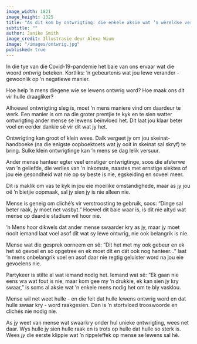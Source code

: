```yaml
---
image_width: 1821
image_height: 1325
title: "As dit kom by ontwrigting: die enkele aksie wat ’n wêreldse verskil maak"
subtitle: ""
author: Janike Smith
image_credit: Illustrasie deur Alexa Wium
image: "/images/ontwrig.jpg"
published: true
---
```


In die tye van die Covid-19-pandemie het baie van ons ervaar wat die woord _ontwrig_ beteken. Kortliks: ’n gebeurtenis wat jou lewe verander - gewoonlik op ’n negatiewe manier.

Hoe help ’n mens diegene wie se lewens ontwrig word? Hoe maak ons dit vir hulle draagliker?

Alhoewel ontwrigting sleg is, moet ’n mens maniere vind om daardeur te werk. Een manier is om na die groter prentjie te kyk en te sien watter ontwrigting ander mense se lewens beïnvloed het. Dit laat jou klaar beter voel en eerder dankie sê vir dit wat jy het.

Ontwrigting kan groot of klein wees. Dalk vergeet jy om jou skeinat-handboeke (na die enigste oopboektoets wat jy ooit in skeinat sal skryf) te bring. Sulke klein ontwrigtinge kan ’n mens se dag lelik versuur.

Ander mense hanteer egter veel ernstiger ontwrigtinge, soos die afsterwe van ’n geliefde, die verlies van ’n inkomste, naastes met ernstige siektes of jou eie gesondheid wat nie op sy beste is nie, egskeiding en soveel meer.

Dit is maklik om vas te kyk in jou eie moeilike omstandighede, maar as jy jou oë ’n bietjie oopmaak, sal jy sien jy is nie alleen nie.

Mense is geneig om cliché’s vir verstroosting te gebruik, soos: “Dinge sal beter raak, jy moet net vasbyt.” Hoewel dit baie waar is, is dit nie altyd wat mense op daardie stadium wil hoor nie.

’n Mens hoor dikwels dat ander mense swaarder kry as jy, maar jy moet nooit iemand laat voel asof dít wat sy lewe ontwrig, nie ook belangrik is nie.

Mense wat die gesprek oorneem en sê: “Dit het met my ook gebeur en ek het só gevoel en só opgetree en ek moet dít en dát ook nog hanteer…” laat ‘n mens onbelangrik voel en asof daar nie regtig geluister word na jou eie gevoelens nie.

Partykeer is stilte al wat iemand nodig het. Iemand wat sê: “Ek gaan nie eens vra wat fout is nie, maar kom gee my ’n drukkie, ek kan sien jy kry swaar,” is soms al aksie wat ’n enkele mens nodig het om te bly vasklou.

Mense wil net weet hulle - en die feit dat hulle lewens ontwrig word en dat hulle swaar kry - word raakgesien. Dan is ’n stortvloed trooswoorde en clichés nie nodig nie.

As jy weet van mense wat swaarkry onder hul unieke ontwrigting, wees net daar. Wys hulle jy sien hulle raak en is trots op hulle dat hulle so sterk is. Wees _jy_ die eerste klippie wat ’n rippeleffek op mense se lewens sal hê.
